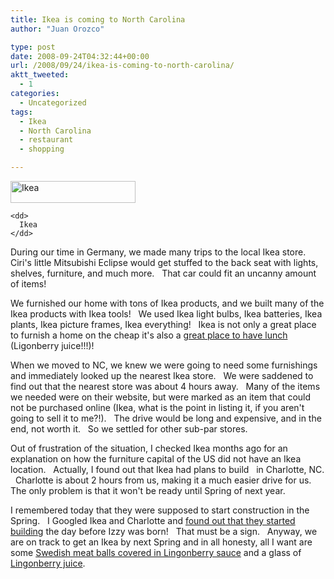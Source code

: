 ```yaml
---
title: Ikea is coming to North Carolina
author: "Juan Orozco" 

type: post
date: 2008-09-24T04:32:44+00:00
url: /2008/09/24/ikea-is-coming-to-north-carolina/
aktt_tweeted:
  - 1
categories:
  - Uncategorized
tags:
  - Ikea
  - North Carolina
  - restaurant
  - shopping

---
```

<div class="mceTemp" style="text-align:left;">
  <dl>
    <dt>
      <a href="http://www.ikea.com/us/en/"><img class="size-medium wp-image-712" title="ikea" src="https://i0.wp.com/guamaso.com/wp-content/uploads/2008/09/ikea.gif?resize=200%2C35" alt="Ikea" width="200" height="35" data-recalc-dims="1" /></a>
    </dt>
    
    <dd>
      Ikea
    </dd>
  </dl>
</div>

<p style="text-align:left;">
  During our time in Germany, we made many trips to the local Ikea store.   Ciri's little Mitsubishi Eclipse would get stuffed to the back seat with lights, shelves, furniture, and much more.   That car could fit an uncanny amount of items!
</p>

<p style="text-align:left;">
  We furnished our home with tons of Ikea products, and we built many of the Ikea products with Ikea tools!   We used Ikea light bulbs, Ikea batteries, Ikea plants, Ikea picture frames, Ikea everything!   Ikea is not only a great place to furnish a home on the cheap it's also a <a href="http://www.ikea.com/webapp/wcs/stores/servlet/IkeaNearYouView?storeId=12&catalogId=11001&langId=-1&StoreName=localfood" target="_blank" rel="noopener noreferrer">great place to have lunch</a> (Ligonberry juice!!!)!
</p>

<p style="text-align:left;">
  When we moved to NC, we knew we were going to need some furnishings and immediately looked up the nearest Ikea store.   We were saddened to find out that the nearest store was about 4 hours away.   Many of the items we needed were on their website, but were marked as an item that could not be purchased online (Ikea, what is the point in listing it, if you aren't going to sell it to me?!).   The drive would be long and expensive, and in the end, not worth it.   So we settled for other sub-par stores.
</p>

<p style="text-align:left;">
  Out of frustration of the situation, I checked Ikea months ago for an explanation on how the furniture capital of the US did not have an Ikea location.   Actually, I found out that Ikea had plans to build   in Charlotte, NC.   Charlotte is about 2 hours from us, making it a much easier drive for us.   The only problem is that it won't be ready until Spring of next year.
</p>

<p style="text-align:left;">
  I remembered today that they were supposed to start construction in the Spring.   I Googled Ikea and Charlotte and <a href="http://www.bizjournals.com/charlotte/stories/2008/04/07/daily34.html" target="_blank" rel="noopener noreferrer">found out that they started building</a> the day before Izzy was born!   That must be a sign.   Anyway, we are on track to get an Ikea by next Spring and in all honesty, all I want are some <a href="http://www.ikea.com/webapp/wcs/stores/servlet/IkeaNearYouView?storeId=12&catalogId=11001&langId=-1&StoreName=localfood#2" target="_blank" rel="noopener noreferrer">Swedish meat balls covered in Lingonberry sauce</a> and a glass of<a href="http://saimaabeverages.com/eng/production/juice/lingonberry.html" target="_blank" rel="noopener noreferrer"> Lingonberry juice</a>.
</p>